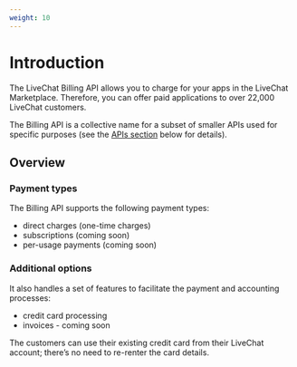 ```yaml
---
weight: 10
---
```


# Introduction

The LiveChat Billing API allows you to charge for your apps in the LiveChat Marketplace. Therefore, you can offer paid applications to over 22,000 LiveChat customers.

The Billing API is a collective name for a subset of smaller APIs used for specific purposes (see the [APIs section](#2-apis) below for details).

## Overview

### Payment types

The Billing API supports the following payment types:

* direct charges (one-time charges)
* subscriptions (coming soon)
* per-usage payments (coming soon)

### Additional options

It also handles a set of features to facilitate the payment and accounting processes:

* credit card processing
* invoices - coming soon

<aside class="note">The customers can use their existing credit card from their LiveChat account; there’s no need to re-renter the card details.</aside>
